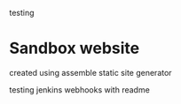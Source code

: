 
testing
# Sandbox website

created using assemble static site generator

testing jenkins webhooks with readme
